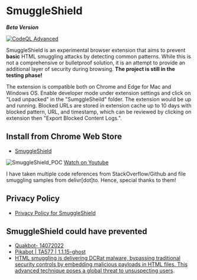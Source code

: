 # SmuggleShield
***Beta Version***

[![CodeQL Advanced](https://github.com/RootUp/SmuggleShield/actions/workflows/codeql.yml/badge.svg)](https://github.com/RootUp/SmuggleShield/actions/workflows/codeql.yml)

SmuggleShield is an experimental browser extension that aims to prevent **basic** HTML smuggling attacks by detecting common patterns. While this is not a comprehensive or bulletproof solution, it is an attempt to provide an additional layer of security during browsing. **The project is still in the testing phase!**

The extension is compatible both on Chrome and Edge for Mac and Windows OS. Enable developer mode under extension settings and click on "Load unpacked" in the "SumggleSheild" folder. The extension would be up and running. Blocked URLs are stored in extension cache up to 10 days with blocked pattern, URL, and timestamp, which can be reviewed by clicking on extension then "Export Blocked Content Logs.". 

## **Install from Chrome Web Store**
- [SmuggleShield](https://chromewebstore.google.com/detail/SmuggleShield/lglilndcogcapdkpfllcdlopgffbepce)

![SmuggleShield_POC](https://github.com/user-attachments/assets/c8602882-cd1b-48fb-9512-642993aadf88)
[Watch on Youtube](https://youtu.be/6x0Fe_63qxA)

I have taken multiple code references from StackOverflow/Github and file smuggling samples from delivr[dot]to. Hence, special thanks to them!

## **Privacy Policy**
- [Privacy Policy for SmuggleShield](https://www.inputzero.io/p/smuggelsheild.html)

## **SmuggleShield could have prevented**

- [Quakbot- 14072022](https://github.com/0xToxin/Malware-IOCs/blob/main/Quakbot/Quakbot-%2014072022)
- [Pikabot | TA577 | 1.1.15-ghost](https://github.com/pr0xylife/Pikabot/blob/main/Pikabot_01.11.2023.txt)
- [HTML smuggling is delivering DCRat malware, bypassing traditional security controls by embedding malicious payloads in HTML files. This advanced technique poses a global threat to unsuspecting users](https://x.com/RandomDhiraj/status/1839717748970021027).
